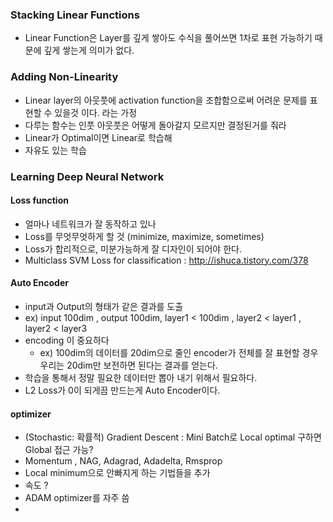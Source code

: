 ### Stacking Linear Functions
- Linear Function은 Layer를 깊게 쌓아도 수식을 풀어쓰면 1차로 표현 가능하기 때문에 깊게 쌓는게 의미가 없다.

### Adding Non-Linearity
- Linear layer의 아웃풋에 activation function을 조합함으로써 어려운 문제를 표현할 수 있을것 이다. 라는 가정
- 다루는 함수는 인풋 아웃풋은 어떻게 돌아갈지 모르지만 결정된거를 줘라
- Linear가 Optimal이면 Linear로 학습해
- 자유도 있는 학습

### Learning Deep Neural Network
#### Loss function
- 얼마나 네트워크가 잘 동작하고 있나
- Loss를 무엇무엇하게 할 것 (minimize, maximize, sometimes)
- Loss가 합리적으로, 미분가능하게 잘 디자인이 되어야 한다.
- Multiclass SVM Loss for classification : http://ishuca.tistory.com/378

#### Auto Encoder
- input과 Output의 형태가 같은 결과를 도출
- ex) input 100dim , output 100dim, layer1 < 100dim , layer2 < layer1 , layer2 < layer3
- encoding 이 중요하다
  - ex) 100dim의 데이터를 20dim으로 줄인 encoder가 전체를 잘 표현할 경우 우리는 20dim만 보전하면 된다는 결과를 얻는다.
- 학습을 통해서 정말 필요한 데이터만 뽑아 내기 위해서 필요하다.  
- L2 Loss가 0이 되게끔 만드는게 Auto Encoder이다.
  
#### optimizer
- (Stochastic: 확률적) Gradient Descent : Mini Batch로 Local optimal 구하면 Global 접근 가능?
- Momentum , NAG, Adagrad, Adadelta, Rmsprop
- Local minimum으로 안빠지게 하는 기법들을 추가
- 속도 ?
- ADAM optimizer를 자주 씀
- 
